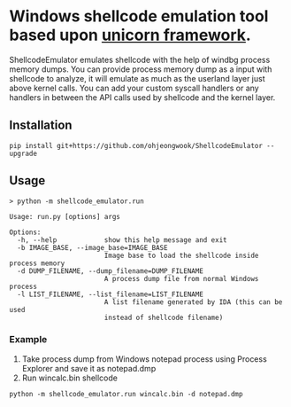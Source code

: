 # Windows shellcode emulation tool based upon [unicorn framework](https://www.unicorn-engine.org/).

ShellcodeEmulator emulates shellcode with the help of windbg process memory dumps. You can provide process memory dump as a input with shellcode to analyze, it will emulate as much as the userland layer just above kernel calls. You can add your custom syscall handlers or any handlers in between the API calls used by shellcode and the kernel layer.

## Installation

```
pip install git+https://github.com/ohjeongwook/ShellcodeEmulator --upgrade
```

## Usage

```
> python -m shellcode_emulator.run

Usage: run.py [options] args

Options:
  -h, --help            show this help message and exit
  -b IMAGE_BASE, --image_base=IMAGE_BASE
                        Image base to load the shellcode inside process memory
  -d DUMP_FILENAME, --dump_filename=DUMP_FILENAME
                        A process dump file from normal Windows process
  -l LIST_FILENAME, --list_filename=LIST_FILENAME
                        A list filename generated by IDA (this can be used
                        instead of shellcode filename)
```

### Example

1. Take process dump from Windows notepad process using Process Explorer and save it as notepad.dmp
2. Run wincalc.bin shellcode

```
python -m shellcode_emulator.run wincalc.bin -d notepad.dmp
```
